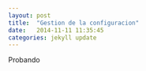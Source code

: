 ```yaml
---
layout: post
title:  "Gestion de la configuracion"
date:   2014-11-11 11:35:45
categories: jekyll update
---
```

Probando

